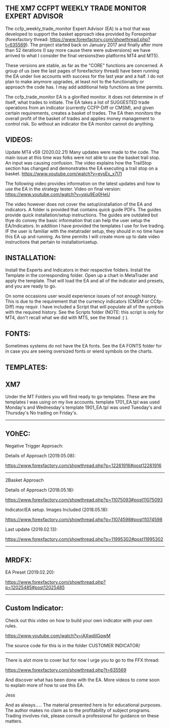 THE XM7 CCFPT WEEKLY TRADE MONITOR EXPERT ADVISOR
----------------------------------------

The ccfp_weekly_trade_monitor Expert Advisor (EA) is a tool that was developed to support the basket approach idea provided by Forexpinbar (forexfactory thread: https://www.forexfactory.com/showthread.php?t=635569).  The project started back on January 2017 and finally after more than 52 iterations (I say more cause there were subversions) we have arrived to what I consider the final versions(two platforms MT4 and MT5).

These versions are stable, as far as the "CORE" functions are concerned. A group of us (see the last pages of forexfactory thread) have been running the EA under live accounts with success for the last year and a half.   I do not plan to make anymore upgrades, at least not to the functionality or approach the code has.  I may add additional help functions as time permits.

The ccfp_trade_monitor EA is a glorified monitor.   It does not determine in of itself, what trades to initiate.  The EA takes a list of SUGGESTED trade operations from an indicator (currently CCFP-Diff or CMSM), and given certain requirements, creates a basket of trades.   The EA then monitors the overall profit of the basket of trades and applies money management to control risk.  So without an indicator the EA monitor cannot do anything.

VIDEOS:
----------------------------------------

Update MT4 v59 (2020.02.21) Many updates were made to the code.  The main issue at this time was folks were not able to use the basket trail stop.  An input was causing confusion.  The video explains how the TrailStop section has changed and demonstrates the EA executing a trail stop on a basket.
https://www.youtube.com/watch?v=eysEx_x7l7I

The following video provides information on the latest updates and how to use the EA in the strategy tester. 
Video on final version: 
https://www.youtube.com/watch?v=yqiu9Eq0HeU

The video however does not cover the setup\installation of the EA and indicators. A folder is provided that contains quick guide PDFs.  The guides provide quick installation/setup instructions.  The guides are outdated but thye do convey the basic information that can help the user setup the EA/Indicators. In addition I have provided the templates I use for live trading.  IF the user is familiar with the metatrader setup, they should in no time have this EA up and running.  As time permits I will create more up to date video instructions that pertain to installation\setup.

INSTALLATION:
----------------------------------------

Install the Experts and Indicators in their respective folders.  Install the Template in the corresponding folder.
Open up a chart in MetaTrader and apply the template.  That will load the EA and all of the indicator and presets, and you are ready to go.

On some occasions user would experience issues of not enough history.  This is due to the requirement that the currency indicators (CMSM or CCfp-Diff) may requir.  I have included a Script that will populate all of the symbols with the required history. See the Scripts folder (NOTE: this script is only for MT4, don't recall what we did with MT5, see the thread :)  ).  

FONTS:
----------------------------------------

Sometimes systems do not have the EA fonts. See the EA FONTS folder for in case you are seeing oversized fonts or wierd symbols on the charts.

TEMPLATES:
----------------------------------------

XM7
----------------------------------------

Under the MT Folders you will find ready to go templates.  These are the templates I was using on my live accounts.
template 1701_EA.tpl was used Monday's and Wednesday's
template 1901_EA.tpl was used Tuesday's and Thursday's
No trading on Friday's.

----------------------------------------

YOhEC:
----------------------------------------
Negative Trigger Approach: 

Details of Approach (2019.05.08):

https://www.forexfactory.com/showthread.php?p=12261916#post12261916

----------------------------------------
2Basket Approach 

Details of Approach (2018.05.18):

https://www.forexfactory.com/showthread.php?p=11075093#post11075093

Indicator/EA setup. Images Included (2018.05.18):

https://www.forexfactory.com/showthread.php?p=11074598#post11074598

Last update (2019.02.13):

https://www.forexfactory.com/showthread.php?p=11995302#post11995302

----------------------------------------

MRDFX:
----------------------------------------
EA Preset (2019.02.20):

https://www.forexfactory.com/showthread.php?p=12025485#post12025485

----------------------------------------


Custom Indicator:
-------------------------------------
Check out this video on how to build your own indicator with your own rules.

https://www.youtube.com/watch?v=iAXwdilGqwM

The source code for this is in the folder CUSTOMER INDICATOR/

----------------------------------------

There is alot more to cover but for now I urge you to go to the FFX thread:
 
 https://www.forexfactory.com/showthread.php?t=635569
 
 And discover what has been done with the EA. More videos to come soon to explain more of how to use this EA.

Jess

And as always.....
The material presented here is for educational purposes.  The author makes no claim as to the profitability of subject programs.  Trading involves risk, please consult a professional for guidance on these matters. 

